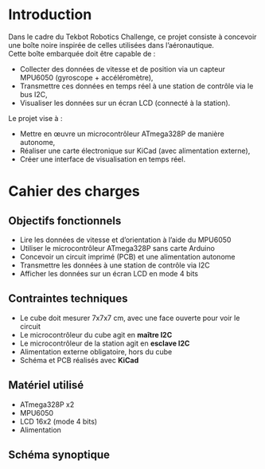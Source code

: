 # Introduction

Dans le cadre du Tekbot Robotics Challenge, ce projet consiste à concevoir une boîte noire inspirée de celles utilisées dans l’aéronautique.  
Cette boîte embarquée doit être capable de :
- Collecter des données de vitesse et de position via un capteur MPU6050 (gyroscope + accéléromètre),
- Transmettre ces données en temps réel à une station de contrôle via le bus I2C,
- Visualiser les données sur un écran LCD (connecté à la station).

Le projet vise à :
- Mettre en œuvre un microcontrôleur ATmega328P de manière autonome,
- Réaliser une carte électronique sur KiCad (avec alimentation externe),
- Créer une interface de visualisation en temps réel.
# Cahier des charges

## Objectifs fonctionnels
- Lire les données de vitesse et d’orientation à l’aide du MPU6050
- Utiliser le microcontrôleur ATmega328P sans carte Arduino
- Concevoir un circuit imprimé (PCB) et une alimentation autonome
- Transmettre les données à une station de contrôle via I2C
- Afficher les données sur un écran LCD en mode 4 bits

## Contraintes techniques
- Le cube doit mesurer 7x7x7 cm, avec une face ouverte pour voir le circuit
- Le microcontrôleur du cube agit en **maître I2C**
- Le microcontrôleur de la station agit en **esclave I2C**
- Alimentation externe obligatoire, hors du cube
- Schéma et PCB réalisés avec **KiCad**

## Matériel utilisé
- ATmega328P x2
- MPU6050
- LCD 16x2 (mode 4 bits)
- Alimentation
  
## Schéma synoptique
  
